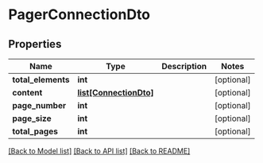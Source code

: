 # PagerConnectionDto

## Properties
Name | Type | Description | Notes
------------ | ------------- | ------------- | -------------
**total_elements** | **int** |  | [optional] 
**content** | [**list[ConnectionDto]**](ConnectionDto.md) |  | [optional] 
**page_number** | **int** |  | [optional] 
**page_size** | **int** |  | [optional] 
**total_pages** | **int** |  | [optional] 

[[Back to Model list]](../README.md#documentation-for-models) [[Back to API list]](../README.md#documentation-for-api-endpoints) [[Back to README]](../README.md)


